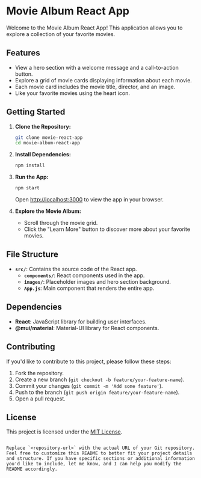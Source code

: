 # Movie Album React App

Welcome to the Movie Album React App! This application allows you to explore a collection of your favorite movies.

## Features

- View a hero section with a welcome message and a call-to-action button.
- Explore a grid of movie cards displaying information about each movie.
- Each movie card includes the movie title, director, and an image.
- Like your favorite movies using the heart icon.

## Getting Started

1. **Clone the Repository:**
   ```bash
   git clone movie-react-app
   cd movie-album-react-app


2. **Install Dependencies:**
   ```bash
   npm install
   ```

3. **Run the App:**
   ```bash
   npm start
   ```

   Open [http://localhost:3000](http://localhost:3000) to view the app in your browser.

4. **Explore the Movie Album:**
   - Scroll through the movie grid.
   - Click the "Learn More" button to discover more about your favorite movies.

## File Structure

- **`src/`**: Contains the source code of the React app.
  - **`components/`**: React components used in the app.
  - **`images/`**: Placeholder images and hero section background.
  - **`App.js`**: Main component that renders the entire app.

## Dependencies

- **React**: JavaScript library for building user interfaces.
- **@mui/material**: Material-UI library for React components.

## Contributing

If you'd like to contribute to this project, please follow these steps:

1. Fork the repository.
2. Create a new branch (`git checkout -b feature/your-feature-name`).
3. Commit your changes (`git commit -m 'Add some feature'`).
4. Push to the branch (`git push origin feature/your-feature-name`).
5. Open a pull request.

## License

This project is licensed under the [MIT License](LICENSE).
```

Replace `<repository-url>` with the actual URL of your Git repository. Feel free to customize this README to better fit your project details and structure. If you have specific sections or additional information you'd like to include, let me know, and I can help you modify the README accordingly.
